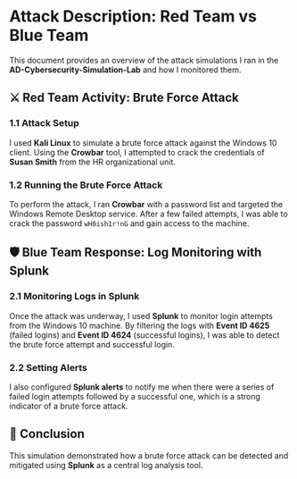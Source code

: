 # Attack Description: Red Team vs Blue Team

This document provides an overview of the attack simulations I ran in the **AD-Cybersecurity-Simulation-Lab** and how I monitored them.

## ⚔️ Red Team Activity: Brute Force Attack

### 1.1 Attack Setup
I used **Kali Linux** to simulate a brute force attack against the Windows 10 client. Using the **Crowbar** tool, I attempted to crack the credentials of **Susan Smith** from the HR organizational unit.

### 1.2 Running the Brute Force Attack
To perform the attack, I ran **Crowbar** with a password list and targeted the Windows Remote Desktop service. After a few failed attempts, I was able to crack the password `wH0ish1r!nG` and gain access to the machine.

## 🛡️ Blue Team Response: Log Monitoring with Splunk

### 2.1 Monitoring Logs in Splunk
Once the attack was underway, I used **Splunk** to monitor login attempts from the Windows 10 machine. By filtering the logs with **Event ID 4625** (failed logins) and **Event ID 4624** (successful logins), I was able to detect the brute force attempt and successful login.

### 2.2 Setting Alerts
I also configured **Splunk alerts** to notify me when there were a series of failed login attempts followed by a successful one, which is a strong indicator of a brute force attack.

## 🎯 Conclusion
This simulation demonstrated how a brute force attack can be detected and mitigated using **Splunk** as a central log analysis tool.

